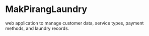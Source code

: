 # MakPirangLaundry
web application to manage customer data, service types, payment methods, and laundry records.
